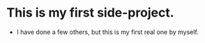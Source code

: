 # This is my first side-project.

* I have done a few others, but this is my first real one by myself.

